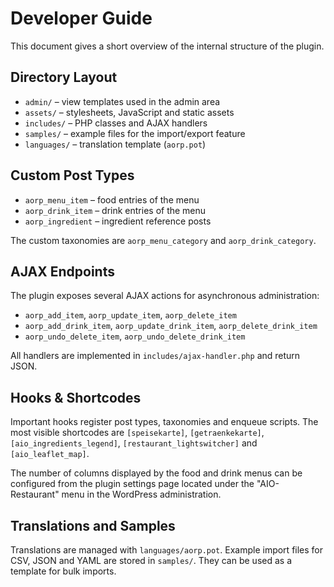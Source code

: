 # Developer Guide

This document gives a short overview of the internal structure of the plugin.

## Directory Layout

- `admin/` – view templates used in the admin area
- `assets/` – stylesheets, JavaScript and static assets
- `includes/` – PHP classes and AJAX handlers
- `samples/` – example files for the import/export feature
- `languages/` – translation template (`aorp.pot`)

## Custom Post Types

- `aorp_menu_item` – food entries of the menu
- `aorp_drink_item` – drink entries of the menu
- `aorp_ingredient` – ingredient reference posts

The custom taxonomies are `aorp_menu_category` and `aorp_drink_category`.

## AJAX Endpoints

The plugin exposes several AJAX actions for asynchronous administration:

- `aorp_add_item`, `aorp_update_item`, `aorp_delete_item`
- `aorp_add_drink_item`, `aorp_update_drink_item`, `aorp_delete_drink_item`
- `aorp_undo_delete_item`, `aorp_undo_delete_drink_item`

All handlers are implemented in `includes/ajax-handler.php` and return JSON.

## Hooks & Shortcodes

Important hooks register post types, taxonomies and enqueue scripts. The most
visible shortcodes are `[speisekarte]`, `[getraenkekarte]`,
`[aio_ingredients_legend]`, `[restaurant_lightswitcher]` and `[aio_leaflet_map]`.

The number of columns displayed by the food and drink menus can be configured
from the plugin settings page located under the "AIO-Restaurant" menu in the WordPress administration.

## Translations and Samples

Translations are managed with `languages/aorp.pot`. Example import files for CSV,
JSON and YAML are stored in `samples/`. They can be used as a template for bulk
imports.
